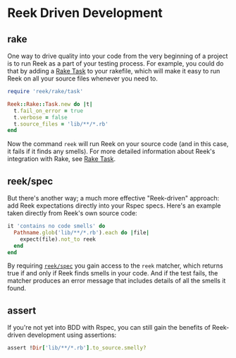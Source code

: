 # Reek Driven Development

## rake

One way to drive quality into your code from the very beginning of a project is to run Reek as a part of your testing process. For example, you could do that by adding a [Rake Task](Rake-Task.md) to your rakefile, which will make it easy to run Reek on all your source files whenever you need to.

```Ruby
require 'reek/rake/task'

Reek::Rake::Task.new do |t|
  t.fail_on_error = true
  t.verbose = false
  t.source_files = 'lib/**/*.rb'
end
```

Now the command `reek` will run Reek on your source code (and in this case, it fails if it finds any smells). For more detailed information about Reek's integration with Rake, see [Rake Task](Rake-Task.md).

## reek/spec

But there's another way; a much more effective "Reek-driven" approach: add Reek expectations directly into your Rspec specs. Here's an example taken directly from Reek's own source code:

```Ruby
it 'contains no code smells' do
  Pathname.glob('lib/**/*.rb').each do |file|
    expect(file).not_to reek
  end
end
```

By requiring [`reek/spec`](../lib/reek/spec.rb) you gain access to the `reek` matcher, which returns true if and only if Reek finds smells in your code. And if the test fails, the matcher produces an error message that includes details of all the smells it found.

## assert

If you're not yet into BDD with Rspec, you can still gain the benefits of Reek-driven development using assertions:

```Ruby
assert !Dir['lib/**/*.rb'].to_source.smelly?
```
